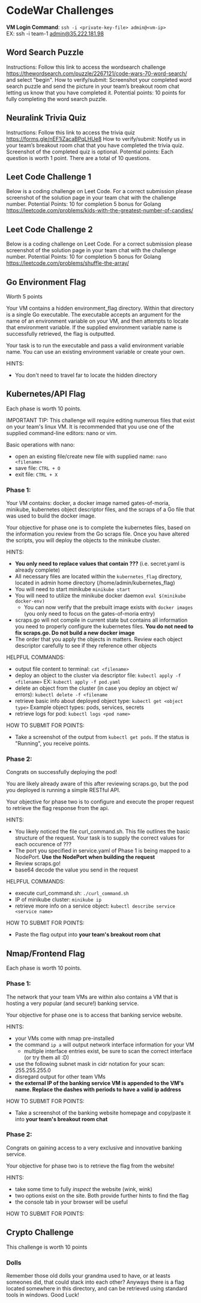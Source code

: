 # CodeWar Challenges
**VM Login Command**: ```ssh -i <private-key-file> admin@<vm-ip>```  
EX: ssh -i team-1 admin@35.222.181.98

## Word Search Puzzle 

Instructions: Follow this link to access the wordsearch challenge https://thewordsearch.com/puzzle/2267121/code-wars-70-word-search/ and select "begin".
How to verify/submit: Screenshot your completed word search puzzle and send the picture in your team’s breakout room chat letting us know that you have completed it.
Potential points: 10 points for fully completing the word search puzzle. 

## Neuralink Trivia Quiz 

Instructions: Follow this link to access the trivia quiz https://forms.gle/nEF1iZacaBPqLHUe8 
How to verify/submit: Notify us in your team’s breakout room chat that you have completed the trivia quiz. Screenshot of the completed quiz is optional. 
Potential points: Each question is worth 1 point. There are a total of 10 questions. 

## Leet Code Challenge 1

Below is a coding challenge on Leet Code. For a correct submission please screenshot of the solution page in your team chat with the challenge number. 
Potential Points: 10 for completion 5 bonus for Golang
https://leetcode.com/problems/kids-with-the-greatest-number-of-candies/

## Leet Code Challenge 2

Below is a coding challenge on Leet Code. For a correct submission please screenshot of the solution page in your team chat with the challenge number. 
Potential Points: 10 for completion 5 bonus for Golang
https://leetcode.com/problems/shuffle-the-array/

## Go Environment Flag
Worth 5 points 

Your VM contains a hidden environment_flag directory. Within that directory is a single Go executable. The executable accepts an argument for the name of an environment variable on your VM, and then attempts to locate that environment variable. If the supplied environment variable name is successfully retrieved, the flag is outputted.

Your task is to run the executable and pass a valid environment variable name. You can use an existing environment variable or create your own. 

HINTS: 
* You don't need to travel far to locate the hidden directory


## Kubernetes/API Flag
Each phase is worth 10 points.

IMPORTANT TIP:
This challenge will require editing numerous files that exist on your team's linux VM. It is recommended that you use one of the supplied command-line editors: nano or vim.

Basic operations with nano:
* open an existing file/create new file with supplied name: ```nano <filename>```
* save file: ```CTRL + O```
* exit file: ```CTRL + X```

### Phase 1:

Your VM contains: docker, a docker image named gates-of-moria, minikube, kubernetes object descriptor files, and the scraps of a Go file that was used to build the docker image.

Your objective for phase one is to complete the kubernetes files, based on the information you review from the Go scraps file. Once you have altered the scripts, you will deploy the objects to the minikube cluster.

HINTS:
* **You only need to replace values that contain ???** (i.e. secret.yaml is already complete)
* All necessary files are located within the ```kubernetes_flag``` directory, located in admin home directory (/home/admin/kubernetes_flag)
* You will need to start minikube ```minikube start```
* You will need to utilize the minikube docker daemon ```eval $(minikube docker-env)```
	* You can now verify that the prebuilt image exists with ```docker images``` (you only need to focus on the gates-of-moria entry)
* scraps.go will not compile in current state but contains all information you need to properly configure the kubernetes files. **You do not need to fix scraps.go. Do not build a new docker image**
* The order that you apply the objects in matters. Review each object descriptor carefully to see if they reference other objects

HELPFUL COMMANDS:
* output file content to terminal: ```cat <filename>```
* deploy an object to the cluster via descriptor file: ```kubectl apply -f <filename>``` EX: ```kubectl apply -f pod.yaml```
* delete an object from the cluster (in case you deploy an object w/ errors): ```kubectl delete -f <filename```
* retrieve basic info about deployed object type: ```kubectl get <object type>``` Example object types: pods, services, secrets
* retrieve logs for pod: ```kubectl logs <pod name>```

HOW TO SUBMIT FOR POINTS:
* Take a screenshot of the output from ```kubectl get pods```. If the status is "Running", you receive points.

### Phase 2:
Congrats on successfully deploying the pod! 

You are likely already aware of this after reviewing scraps.go, but the pod you deployed is running a simple RESTful API.

Your objective for phase two is to configure and execute the proper request to retrieve the flag response from the api.

HINTS:
* You likely noticed the file curl_command.sh. This file outlines the basic structure of the request. Your task is to supply the correct values for each occurence of ???
* The port you specified in service.yaml of Phase 1 is being mapped to a NodePort. **Use the NodePort when building the request**
* Review scraps.go!
* base64 decode the value you send in the request

HELPFUL COMMANDS:
* execute curl_command.sh: ```./curl_command.sh```
* IP of minikube cluster: ```minikube ip```
* retrieve more info on a service object: ```kubectl describe service <service name>```

HOW TO SUBMIT FOR POINTS:
* Paste the flag output into **your team's breakout room chat**


## Nmap/Frontend Flag
Each phase is worth 10 points. 

### Phase 1:
The network that your team VMs are within also contains a VM that is hosting a very popular (and secure!) banking service. 

Your objective for phase one is to access that banking service website.

HINTS:
* your VMs come with nmap pre-installed
* the command ```ip a``` will output network interface information for your VM
	* multiple interface entries exist, be sure to scan the correct interface (or try them all :D)
* use the following subnet mask in cidr notation for your scan: 255.255.255.0
* disregard output for other team VMs
* **the external IP of the banking service VM is appended to the VM's name. Replace the dashes with periods to have a valid ip address**

HOW TO SUBMIT FOR POINTS: 
* Take a screenshot of the banking website homepage and copy/paste it into **your team's breakout room chat**

### Phase 2:
Congrats on gaining access to a very exclusive and innovative banking service. 

Your objective for phase two is to retrieve the flag from the website!

HINTS:
* take some time to fully *inspect* the website (wink, wink)
* two options exist on the site. Both provide further hints to find the flag
* the console tab in your browser will be useful

HOW TO SUBMIT FOR POINTS:

## Crypto Challenge 
This challenge is worth 10 points

### Dolls
Remember those old dolls your grandma used to have, or at leasts someones did, that could stack into each other? 
Anyways there is a flag located somewhere in this directory, and can be retrieved using standard tools in windows. Good Luck!
